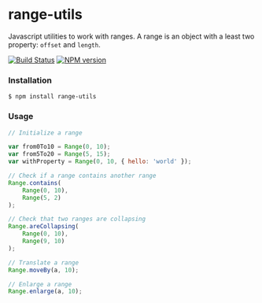 # range-utils

Javascript utilities to work with ranges. A range is an object with a least two property: `offset` and `length`.

[![Build Status](https://travis-ci.org/SamyPesse/range-utils.png?branch=master)](https://travis-ci.org/SamyPesse/range-utils)
[![NPM version](https://badge.fury.io/js/range-utils.svg)](http://badge.fury.io/js/range-utils)


### Installation

```
$ npm install range-utils
```

### Usage


```js
// Initialize a range

var from0To10 = Range(0, 10);
var from5To20 = Range(5, 15);
var withProperty = Range(0, 10, { hello: 'world' });

// Check if a range contains another range
Range.contains(
    Range(0, 10),
    Range(5, 2)
);

// Check that two ranges are collapsing
Range.areCollapsing(
    Range(0, 10),
    Range(9, 10)
);

// Translate a range
Range.moveBy(a, 10);

// Enlarge a range
Range.enlarge(a, 10);
```

